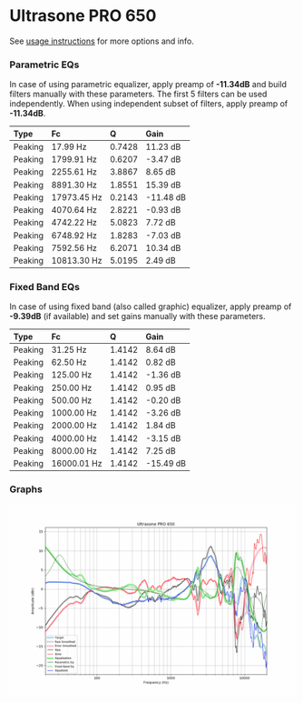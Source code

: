 # Ultrasone PRO 650
See [usage instructions](https://github.com/jaakkopasanen/AutoEq#usage) for more options and info.

### Parametric EQs
In case of using parametric equalizer, apply preamp of **-11.34dB** and build filters manually
with these parameters. The first 5 filters can be used independently.
When using independent subset of filters, apply preamp of **-11.34dB**.

| Type    | Fc          |      Q | Gain      |
|:--------|:------------|:-------|:----------|
| Peaking | 17.99 Hz    | 0.7428 | 11.23 dB  |
| Peaking | 1799.91 Hz  | 0.6207 | -3.47 dB  |
| Peaking | 2255.61 Hz  | 3.8867 | 8.65 dB   |
| Peaking | 8891.30 Hz  | 1.8551 | 15.39 dB  |
| Peaking | 17973.45 Hz | 0.2143 | -11.48 dB |
| Peaking | 4070.64 Hz  | 2.8221 | -0.93 dB  |
| Peaking | 4742.22 Hz  | 5.0823 | 7.72 dB   |
| Peaking | 6748.92 Hz  | 1.8283 | -7.03 dB  |
| Peaking | 7592.56 Hz  | 6.2071 | 10.34 dB  |
| Peaking | 10813.30 Hz | 5.0195 | 2.49 dB   |

### Fixed Band EQs
In case of using fixed band (also called graphic) equalizer, apply preamp of **-9.39dB**
(if available) and set gains manually with these parameters.

| Type    | Fc          |      Q | Gain      |
|:--------|:------------|:-------|:----------|
| Peaking | 31.25 Hz    | 1.4142 | 8.64 dB   |
| Peaking | 62.50 Hz    | 1.4142 | 0.82 dB   |
| Peaking | 125.00 Hz   | 1.4142 | -1.36 dB  |
| Peaking | 250.00 Hz   | 1.4142 | 0.95 dB   |
| Peaking | 500.00 Hz   | 1.4142 | -0.20 dB  |
| Peaking | 1000.00 Hz  | 1.4142 | -3.26 dB  |
| Peaking | 2000.00 Hz  | 1.4142 | 1.84 dB   |
| Peaking | 4000.00 Hz  | 1.4142 | -3.15 dB  |
| Peaking | 8000.00 Hz  | 1.4142 | 7.25 dB   |
| Peaking | 16000.01 Hz | 1.4142 | -15.49 dB |

### Graphs
![](./Ultrasone%20PRO%20650.png)
